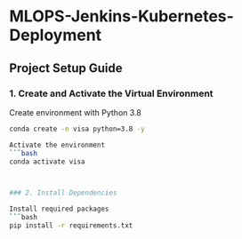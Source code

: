 # MLOPS-Jenkins-Kubernetes-Deployment


## Project Setup Guide


### 1. Create and Activate the Virtual Environment

Create environment with Python 3.8
```bash
conda create -n visa python=3.8 -y

Activate the environment
```bash
conda activate visa



### 2. Install Dependencies

Install required packages
```bash
pip install -r requirements.txt
